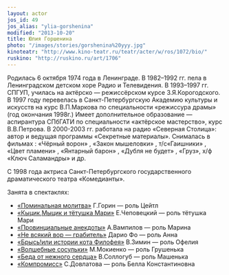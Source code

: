 ```yaml
---
layout: actor
jos_id: 49
jos_alias: "ylia-gorshenina"
modified: "2013-10-20"
title: Юлия Горшенина
photo: "/images/stories/gorshenina%20yyy.jpg"
kinoteatr: "http://www.kino-teatr.ru/teatr/acter/w/ros/1072/bio/"
ruskino: "http://ruskino.ru/art/1706"
---
```


Родилась 6 октября 1974 года в Ленинграде. В 1982–1992 гг. пела в Ленинградском детском хоре Радио и Телевидения. В 1993–1997 гг. СПГУП, училась на актёрско — режиссёрском курсе З.Я.Корогодского. В 1997 году перевелась в Санкт-Петербургскую Академию культуры и искусств на курс В.П.Маркова по специальности «режиссура драмы» (год окончания 1998г.) Имеет дополнительное образование — аспирантура СПбГАТИ по специальности «актёрское мастерство», курс В.В.Петрова. В 2000-2003 гг. работала на радио «Северная Столица»: автор и ведущая программы «Секретные материалы». Снималась в фильмах : «Чёрный ворон» , «Закон мышеловки» , т/с«Гаишники» , «Цвет пламени» , «Янтарный барон» , «Дубля не будет» , «Груз», х/ф «Ключ Саламандры» и др.

С 1998 года актриса Санкт-Петербургского государственного драматического театра «Комедианты».

Занята в спектаклях:

- [«Поминальная молитва»](97-pominalnaia-molitva.html) Г.Горин — роль Цейтл
- [«Кыцик,Мыцик и тётушка Мари»](76-kicik-micik-i-mari.html) Е.Чеповецкий — роль тётушка Мари
- [«Провинциальные анекдоты»](71-anekdoti.html) А.Вампилов — роль Марина
- [«Не всякий вор — грабитель»](70-vor.html) Дарио Фо — роль Анна
- [«Брысь!или истории кота Филофея»](40-bris-ili-istoria-kota-filifeia.html) В.Зимин — роль Офелия
- [«Волшебные сосульки»](75-volshebnie-sosulki.html) М.Мокиенко — роль Грушенька
- [«Беда от нежного сердца»](39-beda-ot-neghnogo-serdca.html) В.Соллогуб — роль Машенька
- [«Компромисс»](282-kompromiss-sdovlatov.html) С.Довлатова — роль Белла Константиновна